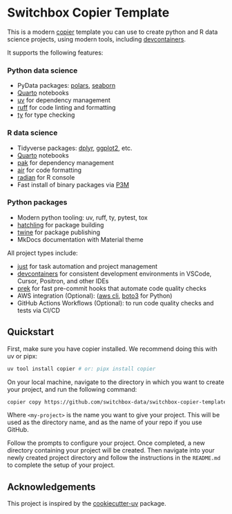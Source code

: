 # Switchbox Copier Template

This is a modern [copier](https://copier.readthedocs.io/en/stable/) template you can use to create python and R data science projects, using modern tools, including [devcontainers](https://containers.dev/).

It supports the following features:

### Python data science
- PyData packages: [polars](https://pola.rs/), [seaborn](https://seaborn.pydata.org/)
- [Quarto](https://quarto.org/) notebooks
- [uv](https://docs.astral.sh/uv/) for dependency management
- [ruff](https://docs.astral.sh/ruff/) for code linting and formatting
- [ty](https://docs.astral.sh/ty/) for type checking

### R data science
- Tidyverse packages: [dplyr](https://dplyr.tidyverse.org/), [ggplot2](https://ggplot2.tidyverse.org/), etc.
- [Quarto](https://quarto.org/) notebooks
- [pak](TK) for dependency management
- [air](https://posit-dev.github.io/air/) for code formatting
- [radian](https://github.com/randy3k/radian) for R console
- Fast install of binary packages via [P3M](https://packagemanager.posit.co/__docs__/admin/serving-binaries.html)

### Python packages
- Modern python tooling: uv, ruff, ty, pytest, tox
- [hatchling](https://pypi.org/project/hatchling/) for package building
- [twine](https://twine.readthedocs.io/en/stable/) for package publishing
- MkDocs documentation with Material theme

All project types include:
- [just](https://just.systems/man/en/) for task automation and project management
- [devcontainers](https://containers.dev/) for consistent development environments in VSCode, Cursor, Positron, and other IDEs
- [prek](https://prek.j178.dev/) for fast pre-commit hooks that automate code quality checks
- AWS integration (Optional): ([aws cli](https://aws.amazon.com/cli/), [boto3](https://boto3.amazonaws.com/v1/documentation/api/latest/index.html) for Python)
- GitHub Actions Workflows (Optional): to run code quality checks and tests via CI/CD


## Quickstart

First, make sure you have copier installed. We recommend doing this with uv or pipx:

```bash
uv tool install copier # or: pipx install copier
```

On your local machine, navigate to the directory in which you want to create your project, and run the following command:

```bash
copier copy https://github.com/switchbox-data/switchbox-copier-template <my-project>
```

Where `<my-project>` is the name you want to give your project. This will be used as the directory name, and as the name of your repo if you use GitHub. 

Follow the prompts to configure your project. Once completed, a new directory containing your project will be created. Then navigate into your newly created project directory and follow the instructions in the `README.md` to complete the setup of your project.

## Acknowledgements

This project is inspired by the [cookiecutter-uv](https://fpgmaas.github.io/cookiecutter-uv/) package.